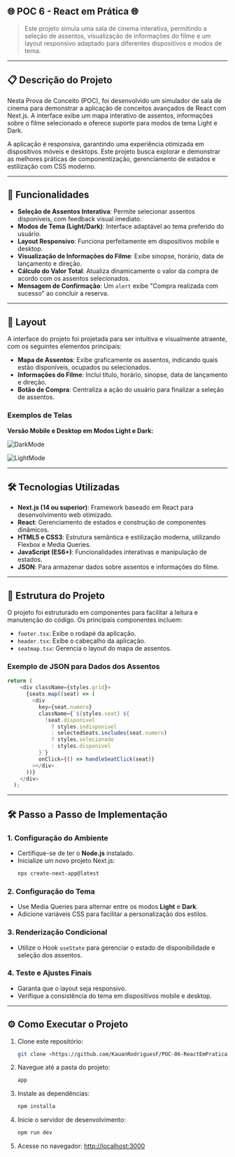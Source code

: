 ## 🌐 POC 6 - React em Prática 🌐

> Este projeto simula uma sala de cinema interativa, permitindo a seleção de assentos, visualização de informações do filme e um layout responsivo adaptado para diferentes dispositivos e modos de tema.

---

## 📋 Descrição do Projeto

Nesta Prova de Conceito (POC), foi desenvolvido um simulador de sala de cinema para demonstrar a aplicação de conceitos avançados de React com Next.js. A interface exibe um mapa interativo de assentos, informações sobre o filme selecionado e oferece suporte para modos de tema Light e Dark.

A aplicação é responsiva, garantindo uma experiência otimizada em dispositivos móveis e desktops. Este projeto busca explorar e demonstrar as melhores práticas de componentização, gerenciamento de estados e estilização com CSS moderno.

---

## 🚀 Funcionalidades

- **Seleção de Assentos Interativa**: Permite selecionar assentos disponíveis, com feedback visual imediato.
- **Modos de Tema (Light/Dark)**: Interface adaptável ao tema preferido do usuário.
- **Layout Responsivo**: Funciona perfeitamente em dispositivos mobile e desktop.
- **Visualização de Informações do Filme**: Exibe sinopse, horário, data de lançamento e direção.
- **Cálculo do Valor Total**: Atualiza dinamicamente o valor da compra de acordo com os assentos selecionados.
- **Mensagem de Confirmação**: Um `alert` exibe "Compra realizada com sucesso" ao concluir a reserva.

---

## 🎨 Layout

A interface do projeto foi projetada para ser intuitiva e visualmente atraente, com os seguintes elementos principais:

- **Mapa de Assentos**: Exibe graficamente os assentos, indicando quais estão disponíveis, ocupados ou selecionados.
- **Informações do Filme**: Inclui título, horário, sinopse, data de lançamento e direção.
- **Botão de Compra**: Centraliza a ação do usuário para finalizar a seleção de assentos.

### Exemplos de Telas

**Versão Mobile e Desktop em Modos Light e Dark:**

![DarkMode](https://github.com/user-attachments/assets/ba81e78f-b9f2-48d0-97c7-1b45601e5853)

![LightMode](https://github.com/user-attachments/assets/4aa27c3f-2d46-4e05-b0bf-8b70beef0cd3)




---

## 🛠️ Tecnologias Utilizadas

- **Next.js (14 ou superior)**: Framework baseado em React para desenvolvimento web otimizado.
- **React**: Gerenciamento de estados e construção de componentes dinâmicos.
- **HTML5 e CSS3**: Estrutura semântica e estilização moderna, utilizando Flexbox e Media Queries.
- **JavaScript (ES6+)**: Funcionalidades interativas e manipulação de estados.
- **JSON**: Para armazenar dados sobre assentos e informações do filme.

---

## 📄 Estrutura do Projeto

O projeto foi estruturado em componentes para facilitar a leitura e manutenção do código. Os principais componentes incluem:

- `footer.tsx`: Exibe o rodapé da aplicação.
- `header.tsx`: Exibe o cabeçalho da aplicação.
- `seatmap.tsx`: Gerencia o layout do mapa de assentos.

### Exemplo de JSON para Dados dos Assentos

```js
return (
    <div className={styles.grid}>
      {seats.map((seat) => (
        <div
          key={seat.numero}
          className={`${styles.seat} ${
            !seat.disponivel
              ? styles.indisponivel
              : selectedSeats.includes(seat.numero)
              ? styles.selecionado
              : styles.disponivel
          }`}
          onClick={() => handleSeatClick(seat)}
        ></div>
      ))}
    </div>
  );
```

---

## 🛠️ Passo a Passo de Implementação

### 1. Configuração do Ambiente

- Certifique-se de ter o **Node.js** instalado.
- Inicialize um novo projeto Next.js:
  ```bash
  npx create-next-app@latest
  ```

### 2. Configuração do Tema

- Use Media Queries para alternar entre os modos **Light** e **Dark**.
- Adicione variáveis CSS para facilitar a personalização dos estilos.

### 3. Renderização Condicional

- Utilize o Hook `useState` para gerenciar o estado de disponibilidade e seleção dos assentos.

### 4. Teste e Ajustes Finais

- Garanta que o layout seja responsivo.
- Verifique a consistência do tema em dispositivos mobile e desktop.

---

## ⚙️ Como Executar o Projeto

1. Clone este repositório:
   ```bash
   git clone <https://github.com/KauanRodriguesF/POC-06-ReactEmPratica/tree/main>
   ```
2. Navegue até a pasta do projeto:
   ```bash
   app
   ```
3. Instale as dependências:
   ```bash
   npm installa
   ```
4. Inicie o servidor de desenvolvimento:
   ```bash
   npm run dev
   ```
5. Acesse no navegador: [http://localhost:3000](http://localhost:3000)


